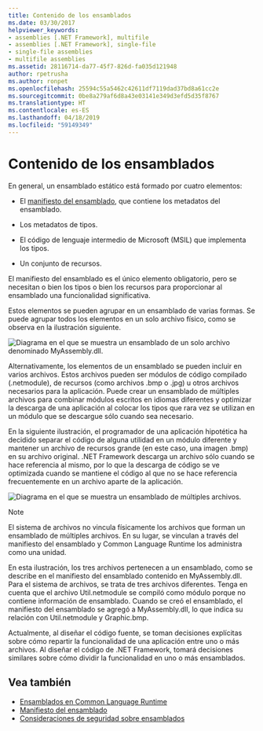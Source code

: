 ```yaml
---
title: Contenido de los ensamblados
ms.date: 03/30/2017
helpviewer_keywords:
- assemblies [.NET Framework], multifile
- assemblies [.NET Framework], single-file
- single-file assemblies
- multifile assemblies
ms.assetid: 28116714-da77-45f7-826d-fa035d121948
author: rpetrusha
ms.author: ronpet
ms.openlocfilehash: 25594c55a5462c42611df7119dad37bd8a61cc2e
ms.sourcegitcommit: 0be8a279af6d8a43e03141e349d3efd5d35f8767
ms.translationtype: HT
ms.contentlocale: es-ES
ms.lasthandoff: 04/18/2019
ms.locfileid: "59149349"
---
```

# <a name="assembly-contents"></a>Contenido de los ensamblados
En general, un ensamblado estático está formado por cuatro elementos:  
  
-   El [manifiesto del ensamblado](../../../docs/framework/app-domains/assembly-manifest.md), que contiene los metadatos del ensamblado.  
  
-   Los metadatos de tipos.  
  
-   El código de lenguaje intermedio de Microsoft (MSIL) que implementa los tipos.  
  
-   Un conjunto de recursos.  
  
 El manifiesto del ensamblado es el único elemento obligatorio, pero se necesitan o bien los tipos o bien los recursos para proporcionar al ensamblado una funcionalidad significativa.  
  
 Estos elementos se pueden agrupar en un ensamblado de varias formas. Se puede agrupar todos los elementos en un solo archivo físico, como se observa en la ilustración siguiente.  
  
 ![Diagrama en el que se muestra un ensamblado de un solo archivo denominado MyAssembly.dll.](./media/assembly-contents/single-file-assembly.gif)  
  
 Alternativamente, los elementos de un ensamblado se pueden incluir en varios archivos. Estos archivos pueden ser módulos de código compilado (.netmodule), de recursos (como archivos .bmp o .jpg) u otros archivos necesarios para la aplicación. Puede crear un ensamblado de múltiples archivos para combinar módulos escritos en idiomas diferentes y optimizar la descarga de una aplicación al colocar los tipos que rara vez se utilizan en un módulo que se descargue sólo cuando sea necesario.  
  
 En la siguiente ilustración, el programador de una aplicación hipotética ha decidido separar el código de alguna utilidad en un módulo diferente y mantener un archivo de recursos grande (en este caso, una imagen .bmp) en su archivo original. .NET Framework descarga un archivo sólo cuando se hace referencia al mismo, por lo que la descarga de código se ve optimizada cuando se mantiene el código al que no se hace referencia frecuentemente en un archivo aparte de la aplicación.  
  
 ![Diagrama en el que se muestra un ensamblado de múltiples archivos.](./media/assembly-contents/multifile-assembly-diagram.gif) 
  
> [!NOTE]
>  El sistema de archivos no vincula físicamente los archivos que forman un ensamblado de múltiples archivos. En su lugar, se vinculan a través del manifiesto del ensamblado y Common Language Runtime los administra como una unidad.  
  
 En esta ilustración, los tres archivos pertenecen a un ensamblado, como se describe en el manifiesto del ensamblado contenido en MyAssembly.dll. Para el sistema de archivos, se trata de tres archivos diferentes. Tenga en cuenta que el archivo Util.netmodule se compiló como módulo porque no contiene información de ensamblado. Cuando se creó el ensamblado, el manifiesto del ensamblado se agregó a MyAssembly.dll, lo que indica su relación con Util.netmodule y Graphic.bmp.  
  
 Actualmente, al diseñar el código fuente, se toman decisiones explícitas sobre cómo repartir la funcionalidad de una aplicación entre uno o más archivos. Al diseñar el código de .NET Framework, tomará decisiones similares sobre cómo dividir la funcionalidad en uno o más ensamblados.  
  
## <a name="see-also"></a>Vea también

- [Ensamblados en Common Language Runtime](../../../docs/framework/app-domains/assemblies-in-the-common-language-runtime.md)
- [Manifiesto del ensamblado](../../../docs/framework/app-domains/assembly-manifest.md)
- [Consideraciones de seguridad sobre ensamblados](../../../docs/framework/app-domains/assembly-security-considerations.md)
